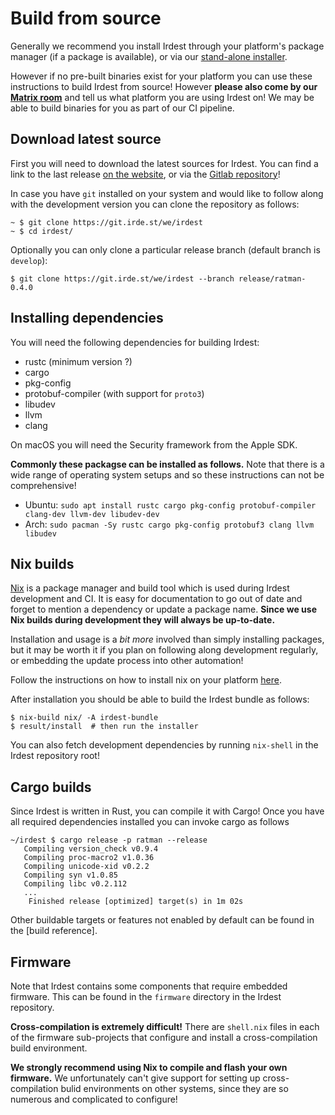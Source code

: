 # Build from source

Generally we recommend you install Irdest through your platform's
package manager (if a package is available), or via our [stand-alone
installer][website-installer].

However if no pre-built binaries exist for your platform you can use
these instructions to build Irdest from source!  However **please also
come by our [Matrix room]()** and tell us what platform you are using
Irdest on!  We may be able to build binaries for you as part of our CI
pipeline.

## Download latest source

First you will need to download the latest sources for Irdest.  You
can find a link to the last release [on the website][website-sources],
or via the [Gitlab repository][repo-sources]!

In case you have `git` installed on your system and would like to
follow along with the development version you can clone the repository
as follows:

```console
~ $ git clone https://git.irde.st/we/irdest
~ $ cd irdest/
```

Optionally you can only clone a particular release branch (default
branch is `develop`):

```console
$ git clone https://git.irde.st/we/irdest --branch release/ratman-0.4.0
```

## Installing dependencies

You will need the following dependencies for building Irdest:

  - rustc (minimum version ?)
  - cargo
  - pkg-config
  - protobuf-compiler (with support for `proto3`)
  - libudev
  - llvm
  - clang
  
On macOS you will need the Security framework from the Apple SDK.

**Commonly these packagse can be installed as follows.**  Note that
there is a wide range of operating system setups and so these
instructions can not be comprehensive!

* Ubuntu: `sudo apt install rustc cargo pkg-config protobuf-compiler clang-dev llvm-dev libudev-dev`
* Arch: `sudo pacman -Sy rustc cargo pkg-config protobuf3 clang llvm libudev`


## Nix builds

[Nix](https://nixos.org) is a package manager and build tool which is
used during Irdest development and CI.  It is easy for documentation
to go out of date and forget to mention a dependency or update a
package name.  **Since we use Nix builds during development they will
always be up-to-date.**

Installation and usage is a _bit more_ involved than simply installing
packages, but it may be worth it if you plan on following along
development regularly, or embedding the update process into other
automation!

Follow the instructions on how to install nix on your platform
[here][nix-instructions].

After installation you should be able to build the Irdest bundle as
follows:

```console
$ nix-build nix/ -A irdest-bundle
$ result/install  # then run the installer
```

You can also fetch development dependencies by running `nix-shell` in
the Irdest repository root!

## Cargo builds

Since Irdest is written in Rust, you can compile it with Cargo!  Once
you have all required dependencies installed you can invoke cargo as
follows

```console
~/irdest $ cargo release -p ratman --release
   Compiling version_check v0.9.4
   Compiling proc-macro2 v1.0.36
   Compiling unicode-xid v0.2.2
   Compiling syn v1.0.85
   Compiling libc v0.2.112
   ...
    Finished release [optimized] target(s) in 1m 02s
```

Other buildable targets or features not enabled by default can be
found in the [build reference].

## Firmware

Note that Irdest contains some components that require embedded
firmware.  This can be found in the `firmware` directory in the Irdest
repository.

**Cross-compilation is extremely difficult!**  There are `shell.nix`
files in each of the firmware sub-projects that configure and install
a cross-compilation build environment.

**We strongly recommend using Nix to compile and flash your own
firmware.**  We unfortunately can't give support for setting up
cross-compilation bulid environments on other systems, since they are
so numerous and complicated to configure!


[website-installer]: https://irde.st/downloads#stand-alone
[website-sources]: https://irde.st/downloads#sources
[repo-sources]: https://git.irde.st/we/irdest/-/releases
[nix-instructions]: https://nixos.org/download.html
